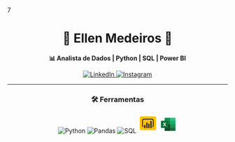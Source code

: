 7  
<h1 align="center">
  🎲 Ellen Medeiros 🎲
</h1>

<p align="center">
  <strong>📊 Analista de Dados | Python | SQL | Power BI</strong>
</p>

<div align="center">
  <a href="https://www.linkedin.com/in/medeirosellen/">
    <img src="https://img.shields.io/badge/LinkedIn-0077B5?style=for-the-badge&logo=linkedin&logoColor=white" alt="LinkedIn"/>
  </a>
  <a href="https://www.instagram.com/medeiros_ellens/">
    <img src="https://img.shields.io/badge/Instagram-E4405F?style=for-the-badge&logo=instagram&logoColor=white" alt="Instagram"/>
  </a>
</div>

---

### <p align = "center">🛠 Ferramentas </p> 
<div align="center">
  <img src="https://cdn.jsdelivr.net/gh/devicons/devicon/icons/python/python-original.svg" width="40" title="Python"/>
  <img src="https://cdn.jsdelivr.net/gh/devicons/devicon/icons/pandas/pandas-original.svg" width="40" title="Pandas"/>
  <img src="https://cdn.jsdelivr.net/gh/devicons/devicon@latest/icons/azuresqldatabase/azuresqldatabase-original.svg" width="40" title="SQL"/>
   <img src="icons8-power-bi-48.png" width="45" title="Power BI"/>
   <img src="icons8-excel-48.png" width="40" title="Excel"/>
</div>
